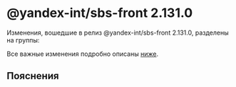 # @yandex-int/sbs-front 2.131.0

<!-- ЧЕЛОВЕЧЕСКОЕ ВСТУПЛЕНИЕ -->

Изменения, вошедшие в релиз @yandex-int/sbs-front 2.131.0, разделены на группы:

Все важные изменения подробно описаны [ниже](#Пояснения).

## Пояснения

